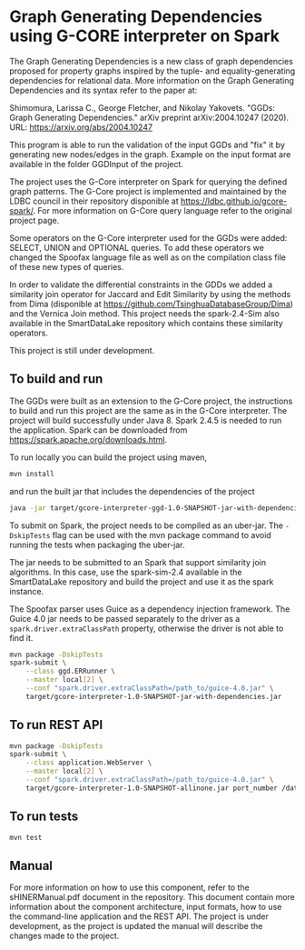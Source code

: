 # Graph Generating Dependencies using G-CORE interpreter on Spark

The Graph Generating Dependencies is a new class of graph dependencies proposed for property graphs inspired by the tuple- and equality-generating dependencies for relational data.
More information on the Graph Generating Dependencies and its syntax refer to the paper at: 

Shimomura, Larissa C., George Fletcher, and Nikolay Yakovets. "GGDs: Graph Generating Dependencies." arXiv preprint arXiv:2004.10247 (2020).
URL: https://arxiv.org/abs/2004.10247

This program is able to run the validation of the input GGDs and "fix" it by generating new nodes/edges in the graph.
Example on the input format are available in the folder GGDInput of the project.

The project uses the G-Core interpreter on Spark for querying the defined graph patterns. The G-Core project is implemented and maintained by the LDBC council in their repository disponible at https://ldbc.github.io/gcore-spark/. For more information on G-Core query language refer to the original project page.

Some operators on the G-Core interpreter used for the GGDs were added: SELECT, UNION and OPTIONAL queries. To add these operators we changed the Spoofax language file as well as on the compilation class file of these new types of queries.

In order to validate the differential constraints in the GDDs we added a similarity join operator for Jaccard and Edit Similarity by using the methods from Dima (disponible at https://github.com/TsinghuaDatabaseGroup/Dima) and the Vernica Join method. This project needs the spark-2.4-Sim also available in the SmartDataLake repository which contains these similarity operators.

This project is still under development.


## To build and run
The GGDs were built as an extension to the G-Core project, the instructions to build and run this project are the same as in the G-Core interpreter.
The project will build successfully under Java 8. Spark 2.4.5 is needed to run
the application. Spark can be downloaded from
https://spark.apache.org/downloads.html.

To run locally you can build the project using maven,
```bash
mvn install 
```
and run the built jar that includes the dependencies of the project
```bash
java -jar target/gcore-interpreter-ggd-1.0-SNAPSHOT-jar-with-dependencies.jar
```

To submit on Spark, the project needs to be compiled as an uber-jar. The
```-DskipTests``` flag can be used with the mvn package command to avoid running
the tests when packaging the uber-jar.

The jar needs to be submitted to an Spark that support similarity join algorithms. In this case, use the spark-sim-2.4 available in the SmartDataLake repository and build the project and use it as the spark instance.

The Spoofax parser uses Guice as a dependency injection framework. The Guice 4.0
jar needs to be passed separately to the driver as a
```spark.driver.extraClassPath``` property, otherwise the driver is not able to
find it.

```bash
mvn package -DskipTests
spark-submit \
    --class ggd.ERRunner \
    --master local[2] \
    --conf "spark.driver.extraClassPath=/path_to/guice-4.0.jar" \
    target/gcore-interpreter-1.0-SNAPSHOT-jar-with-dependencies.jar
```

## To run REST API
```bash
mvn package -DskipTests
spark-submit \
    --class application.WebServer \
    --master local[2] \
    --conf "spark.driver.extraClassPath=/path_to/guice-4.0.jar" \
    target/gcore-interpreter-1.0-SNAPSHOT-allinone.jar port_number /dataset/folder/path
```

## To run tests
```bash
mvn test
```
## Manual

For more information on how to use this component, refer to the sHINERManual.pdf document in the repository.
This document contain more information about the component architecture, input formats, how to use the command-line application and the REST API.
The project is under development, as the project is updated the manual will describe the changes made to the project.